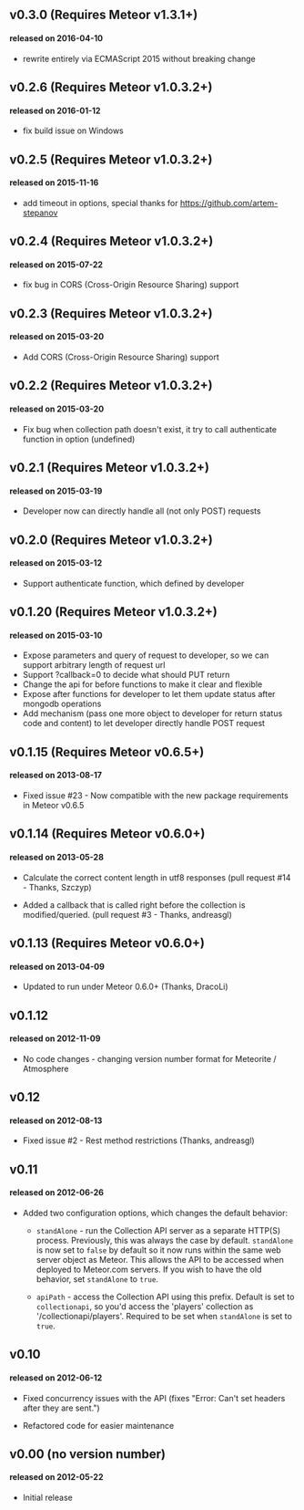 ## v0.3.0 (Requires Meteor v1.3.1+)
#### released on 2016-04-10
* rewrite entirely via ECMAScript 2015 without breaking change

## v0.2.6 (Requires Meteor v1.0.3.2+)
#### released on 2016-01-12
* fix build issue on Windows

## v0.2.5 (Requires Meteor v1.0.3.2+)
#### released on 2015-11-16
* add timeout in options, special thanks for https://github.com/artem-stepanov

## v0.2.4 (Requires Meteor v1.0.3.2+)
#### released on 2015-07-22
* fix bug in CORS (Cross-Origin Resource Sharing) support

## v0.2.3 (Requires Meteor v1.0.3.2+)
#### released on 2015-03-20
* Add CORS (Cross-Origin Resource Sharing) support

## v0.2.2 (Requires Meteor v1.0.3.2+)
#### released on 2015-03-20
* Fix bug when collection path doesn't exist, it try to call authenticate function in option (undefined)

## v0.2.1 (Requires Meteor v1.0.3.2+)
#### released on 2015-03-19
* Developer now can directly handle all (not only POST) requests

## v0.2.0 (Requires Meteor v1.0.3.2+)
#### released on 2015-03-12

* Support authenticate function, which defined by developer

## v0.1.20 (Requires Meteor v1.0.3.2+)
#### released on 2015-03-10

* Expose parameters and query of request to developer, so we can support arbitrary length of request url
* Support ?callback=0 to decide what should PUT return
* Change the api for before functions to make it clear and flexible
* Expose after functions for developer to let them update status after mongodb operations
* Add mechanism (pass one more object to developer for return status code and content) to let developer directly handle POST request

## v0.1.15 (Requires Meteor v0.6.5+)
#### released on 2013-08-17

* Fixed issue #23 - Now compatible with the new package requirements in Meteor v0.6.5


## v0.1.14 (Requires Meteor v0.6.0+)
#### released on 2013-05-28

* Calculate the correct content length in utf8 responses (pull request #14 - Thanks, Szczyp)

* Added a callback that is called right before the collection is modified/queried. (pull request #3 - Thanks, andreasgl)


## v0.1.13 (Requires Meteor v0.6.0+)
#### released on 2013-04-09

* Updated to run under Meteor 0.6.0+ (Thanks, DracoLi)


## v0.1.12
#### released on 2012-11-09

* No code changes - changing version number format for Meteorite / Atmosphere


## v0.12
#### released on 2012-08-13

* Fixed issue #2 - Rest method restrictions (Thanks, andreasgl)


## v0.11
#### released on 2012-06-26

* Added two configuration options, which changes the default behavior:

  * `standAlone` - run the Collection API server as a separate HTTP(S) process. Previously, this was always the case by default. `standAlone` is now set to `false` by default so it now runs within the same web server object as Meteor. This allows the API to be accessed when deployed to Meteor.com servers. If you wish to have the old behavior, set `standAlone` to `true`.

  * `apiPath` - access the Collection API using this prefix. Default is set to `collectionapi`, so you'd access the 'players' collection as '/collectionapi/players'. Required to be set when `standAlone` is set to `true`.


## v0.10
#### released on 2012-06-12

* Fixed concurrency issues with the API (fixes "Error: Can't set headers after they are sent.")

* Refactored code for easier maintenance


## v0.00 (no version number)
#### released on 2012-05-22

* Initial release
